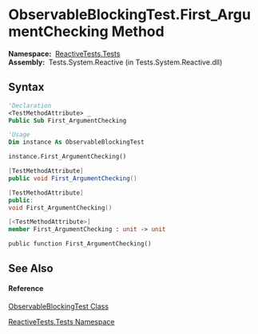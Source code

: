 # ObservableBlockingTest.First\_ArgumentChecking Method

**Namespace:**  [ReactiveTests.Tests](ReactiveTests.Tests\ReactiveTests.Tests.md)  
**Assembly:**  Tests.System.Reactive (in Tests.System.Reactive.dll)

## Syntax

```vb
'Declaration
<TestMethodAttribute> _
Public Sub First_ArgumentChecking
```

```vb
'Usage
Dim instance As ObservableBlockingTest

instance.First_ArgumentChecking()
```

```csharp
[TestMethodAttribute]
public void First_ArgumentChecking()
```

```c++
[TestMethodAttribute]
public:
void First_ArgumentChecking()
```

```fsharp
[<TestMethodAttribute>]
member First_ArgumentChecking : unit -> unit 
```

```jscript
public function First_ArgumentChecking()
```

## See Also

#### Reference

[ObservableBlockingTest Class](ObservableBlockingTest\ObservableBlockingTest.md)

[ReactiveTests.Tests Namespace](ReactiveTests.Tests\ReactiveTests.Tests.md)




